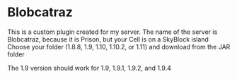 # Blobcatraz
This is a custom plugin created for my server.
The name of the server is Blobcatraz, because it is Prison, but your Cell is on a SkyBlock island
Choose your folder (1.8.8, 1.9, 1.10, 1.10.2, or 1.11) and download from the JAR folder

The 1.9 version should work for 1.9, 1.9.1, 1.9.2, and 1.9.4

